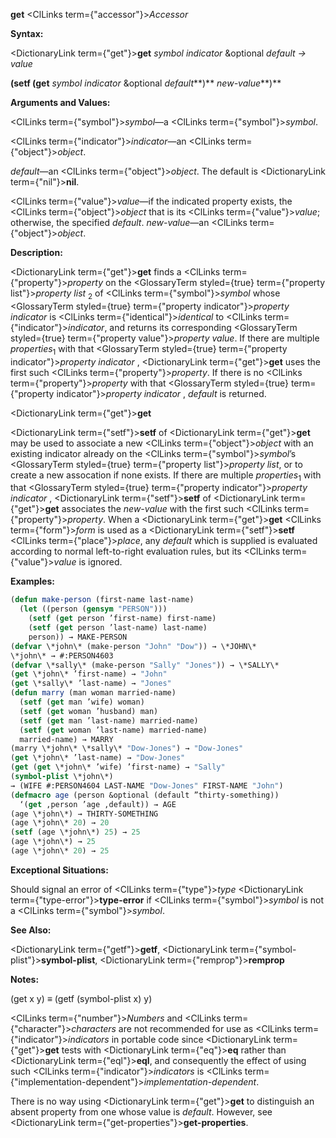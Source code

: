 **get** <ClLinks  term={"accessor"}><i>Accessor</i></ClLinks> 



**Syntax:** 



<DictionaryLink  term={"get"}><b>get</b></DictionaryLink> *symbol indicator* &amp;optional *default → value* 



<!-- **(setf (get** *symbol indicator* &amp;optional *default<ClLinks  term={"t"}><b>*)</b></ClLinks> *new-value***)**  -->
**(setf (get** *symbol indicator* &amp;optional *default***)** *new-value***)** 



**Arguments and Values:** 



<ClLinks  term={"symbol"}><i>symbol</i></ClLinks>—a <ClLinks  term={"symbol"}><i>symbol</i></ClLinks>. 



<ClLinks  term={"indicator"}><i>indicator</i></ClLinks>—an <ClLinks  term={"object"}><i>object</i></ClLinks>. 



*default*—an <ClLinks  term={"object"}><i>object</i></ClLinks>. The default is <DictionaryLink  term={"nil"}><b>nil</b></DictionaryLink>. 



<ClLinks  term={"value"}><i>value</i></ClLinks>—if the indicated property exists, the <ClLinks  term={"object"}><i>object</i></ClLinks> that is its <ClLinks  term={"value"}><i>value</i></ClLinks>; otherwise, the specified *default*. *new-value*—an <ClLinks  term={"object"}><i>object</i></ClLinks>. 



**Description:** 



<DictionaryLink  term={"get"}><b>get</b></DictionaryLink> finds a <ClLinks  term={"property"}><i>property</i></ClLinks> on the <GlossaryTerm styled={true} term={"property list"}><i>property list</i></GlossaryTerm> <sub>2</sub> of <ClLinks  term={"symbol"}><i>symbol</i></ClLinks> whose <GlossaryTerm styled={true} term={"property indicator"}><i>property indicator</i></GlossaryTerm> is <ClLinks  term={"identical"}><i>identical</i></ClLinks> to <ClLinks  term={"indicator"}><i>indicator</i></ClLinks>, and returns its corresponding <GlossaryTerm styled={true} term={"property value"}><i>property value</i></GlossaryTerm>. If there are multiple *properties*<sub>1</sub> with that <GlossaryTerm styled={true} term={"property indicator"}><i>property indicator</i></GlossaryTerm> , <DictionaryLink  term={"get"}><b>get</b></DictionaryLink> uses the first such <ClLinks  term={"property"}><i>property</i></ClLinks>. If there is no <ClLinks  term={"property"}><i>property</i></ClLinks> with that <GlossaryTerm styled={true} term={"property indicator"}><i>property indicator</i></GlossaryTerm> , *default* is returned. 







 



 



<DictionaryLink  term={"get"}><b>get</b></DictionaryLink> 



<DictionaryLink  term={"setf"}><b>setf</b></DictionaryLink> of <DictionaryLink  term={"get"}><b>get</b></DictionaryLink> may be used to associate a new <ClLinks  term={"object"}><i>object</i></ClLinks> with an existing indicator already on the <ClLinks  term={"symbol"}><i>symbol</i></ClLinks>’s <GlossaryTerm styled={true} term={"property list"}><i>property list</i></GlossaryTerm>, or to create a new assocation if none exists. If there are multiple *properties*<sub>1</sub> with that <GlossaryTerm styled={true} term={"property indicator"}><i>property indicator</i></GlossaryTerm> , <DictionaryLink  term={"setf"}><b>setf</b></DictionaryLink> of <DictionaryLink  term={"get"}><b>get</b></DictionaryLink> associates the *new-value* with the first such <ClLinks  term={"property"}><i>property</i></ClLinks>. When a <DictionaryLink  term={"get"}><b>get</b></DictionaryLink> <ClLinks  term={"form"}><i>form</i></ClLinks> is used as a <DictionaryLink  term={"setf"}><b>setf</b></DictionaryLink> <ClLinks  term={"place"}><i>place</i></ClLinks>, any *default* which is supplied is evaluated according to normal left-to-right evaluation rules, but its <ClLinks  term={"value"}><i>value</i></ClLinks> is ignored. 



**Examples:**
```lisp
(defun make-person (first-name last-name) 
  (let ((person (gensym "PERSON"))) 
    (setf (get person ’first-name) first-name) 
    (setf (get person ’last-name) last-name) 
    person)) → MAKE-PERSON 
(defvar \*john\* (make-person "John" "Dow")) → \*JOHN\* 
\*john\* → #:PERSON4603 
(defvar \*sally\* (make-person "Sally" "Jones")) → \*SALLY\* 
(get \*john\* ’first-name) → "John" 
(get \*sally\* ’last-name) → "Jones" 
(defun marry (man woman married-name) 
  (setf (get man ’wife) woman) 
  (setf (get woman ’husband) man) 
  (setf (get man ’last-name) married-name) 
  (setf (get woman ’last-name) married-name) 
  married-name) → MARRY 
(marry \*john\* \*sally\* "Dow-Jones") → "Dow-Jones" 
(get \*john\* ’last-name) → "Dow-Jones" 
(get (get \*john\* ’wife) ’first-name) → "Sally" 
(symbol-plist \*john\*) 
→ (WIFE #:PERSON4604 LAST-NAME "Dow-Jones" FIRST-NAME "John") 
(defmacro age (person &optional (default ”thirty-something)) 
  ‘(get ,person ’age ,default)) → AGE 
(age \*john\*) → THIRTY-SOMETHING 
(age \*john\* 20) → 20 
(setf (age \*john\*) 25) → 25 
(age \*john\*) → 25 
(age \*john\* 20) → 25 
```
**Exceptional Situations:** 



Should signal an error of <ClLinks  term={"type"}><i>type</i></ClLinks> <DictionaryLink  term={"type-error"}><b>type-error</b></DictionaryLink> if <ClLinks  term={"symbol"}><i>symbol</i></ClLinks> is not a <ClLinks  term={"symbol"}><i>symbol</i></ClLinks>. 



**See Also:** 



<DictionaryLink  term={"getf"}><b>getf</b></DictionaryLink>, <DictionaryLink  term={"symbol-plist"}><b>symbol-plist</b></DictionaryLink>, <DictionaryLink  term={"remprop"}><b>remprop</b></DictionaryLink> 



**Notes:** 



(get x y) *≡* (getf (symbol-plist x) y) 







 



 



<ClLinks  term={"number"}><i>Numbers</i></ClLinks> and <ClLinks  term={"character"}><i>characters</i></ClLinks> are not recommended for use as <ClLinks  term={"indicator"}><i>indicators</i></ClLinks> in portable code since <DictionaryLink  term={"get"}><b>get</b></DictionaryLink> tests with <DictionaryLink  term={"eq"}><b>eq</b></DictionaryLink> rather than <DictionaryLink  term={"eql"}><b>eql</b></DictionaryLink>, and consequently the effect of using such <ClLinks  term={"indicator"}><i>indicators</i></ClLinks> is <ClLinks  term={"implementation-dependent"}><i>implementation-dependent</i></ClLinks>. 



There is no way using <DictionaryLink  term={"get"}><b>get</b></DictionaryLink> to distinguish an absent property from one whose value is *default*. However, see <DictionaryLink  term={"get-properties"}><b>get-properties</b></DictionaryLink>. 



